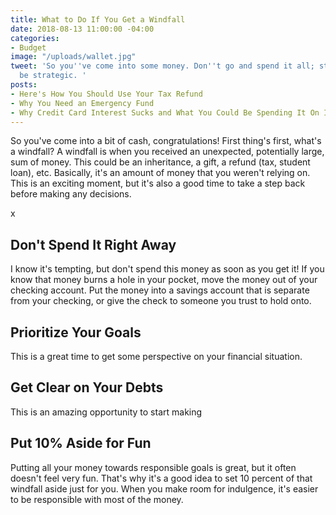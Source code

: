 ```yaml
---
title: What to Do If You Get a Windfall
date: 2018-08-13 11:00:00 -04:00
categories:
- Budget
image: "/uploads/wallet.jpg"
tweet: 'So you''ve come into some money. Don''t go and spend it all; step back and
  be strategic. '
posts:
- Here's How You Should Use Your Tax Refund
- Why You Need an Emergency Fund
- Why Credit Card Interest Sucks and What You Could Be Spending It On Instead
---
```


So you've come into a bit of cash, congratulations! First thing's first, what's a windfall? A windfall is when you received an unexpected, potentially large, sum of money. This could be an inheritance, a gift, a refund (tax, student loan), etc. Basically, it's an amount of money that you weren't relying on. This is an exciting moment, but it's also a good time to take a step back before making any decisions.

x

## Don't Spend It Right Away

I know it's tempting, but don't spend this money as soon as you get it! If you know that money burns a hole in your pocket, move the money out of your checking account. Put the money into a savings account that is separate from your checking, or give the check to someone you trust to hold onto.

## Prioritize Your Goals

This is a great time to get some perspective on your financial situation. 

## Get Clear on Your Debts

This is an amazing opportunity to start making

## Put 10% Aside for Fun

Putting all your money towards responsible goals is great, but it often doesn't feel very fun. That's why it's a good idea to set 10 percent of that windfall aside just for you. When you make room for indulgence, it's easier to be responsible with most of the money. 